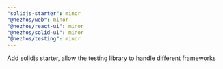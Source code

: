 ```yaml
---
"solidjs-starter": minor
"@nezhos/web": minor
"@nezhos/react-ui": minor
"@nezhos/solid-ui": minor
"@nezhos/testing": minor
---
```


Add solidjs starter, allow the testing library to handle different frameworks
